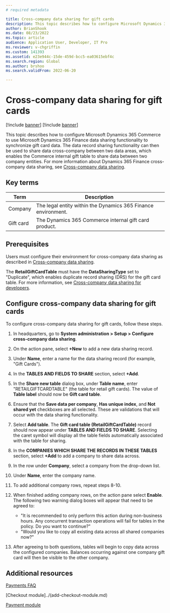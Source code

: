 ```yaml
---
# required metadata

title: Cross-company data sharing for gift cards
description: This topic describes how to configure Microsoft Dynamics 365 Commerce to use Microsoft Dynamics 365 Finance data sharing functionality across data areas for syncing gift card data.
author: BrianShook
ms.date: 08/23/2022
ms.topic: article
audience: Application User, Developer, IT Pro
ms.reviewer: v-chgriffin
ms.custom: 141393
ms.assetid: e23e944c-15de-459d-bcc5-ea03615ebf4c
ms.search.region: Global
ms.author: brshoo
ms.search.validFrom: 2022-06-20

---
```


# Cross-company data sharing for gift cards

[!include [banner](../includes/banner.md)]
[!include [banner](../includes/preview-banner.md)]

This topic describes how to configure Microsoft Dynamics 365 Commerce to use Microsoft Dynamics 365 Finance data sharing functionality to synchronize gift card data. The data record sharing functionality can then be used to share data cross-company between two data areas, which enables the Commerce internal gift table to share data between two company entities. For more information about Dynamics 365 Finance cross-company data sharing, see [Cross-company data sharing](/dynamics365/fin-ops-core/dev-itpro/sysadmin/cross-company-data-sharing).

## Key terms

| Term | Description |
|---|---|
| Company | The legal entity within the Dynamics 365 Finance environment. |
| Gift card | The Dynamics 365 Commerce internal gift card product. |

## Prerequisites

Users must configure their environment for cross-company data sharing as described in [Cross-company data sharing](/dynamics365/fin-ops-core/dev-itpro/sysadmin/cross-company-data-sharing).

The **RetailGiftCardTable** must have the **DataSharingType** set to "Duplicate", which enables duplicate record sharing (DRS) for the gift card table. For more information, see [Cross-company data sharing for developers](/dynamics365/fin-ops-core/dev-itpro/sysadmin/drs-srs-dev).

## Configure cross-company data sharing for gift cards

To configure cross-company data sharing for gift cards, follow these steps.

1. In headquarters, go to **System administration \> Setup \> Configure cross-company data sharing**.
1. On the action pane, select **+New** to add a new data sharing record.
1. Under **Name**, enter a name for the data sharing record (for example, "Gift Cards").
1. In the **TABLES AND FIELDS TO SHARE** section, select **+Add**.
1. In the **Share new table** dialog box, under **Table name**, enter "RETAILGIFTCARDTABLE" (the table for retail gift cards). The value of **Table label** should now be **Gift card table**.
1. Ensure that the **Save data per company**, **Has unique index**, and **Not shared yet** checkboxes are all selected. These are validations that will occur with the data sharing functionality.
1. Select **Add table**. The **Gift card table (RetailGiftCardTable)** record should now appear under **TABLES AND FIELDS TO SHARE**. Selecting the caret symbol will display all the table fields automatically associated with the table for sharing.
1. In the **COMPANIES WHICH SHARE THE RECORDS IN THESE TABLES** section, select **+Add** to add a company to share data across.
1. In the row under **Company**, select a company from the drop-down list.
1. Under **Name**, enter the company name.
1. To add additional company rows, repeat steps 8-10.
1. When finished adding company rows, on the action pane select **Enable**. The following two warning dialog boxes will appear that need to be agreed to:

    - "It is recommended to only perform this action during non-business hours. Any concurrent transaction operations will fail for tables in the policy. Do you want to continue?"
    - "Would you like to copy all existing data across all shared companies now?"

1. After agreeing to both questions, tables will begin to copy data across the configured companies. Balances occurring against one company gift card will then be visible to the other company.

## Additional resources

[Payments FAQ](payments-retail.md)

[Checkout module]../(add-checkout-module.md)

[Payment module](../payment-module.md)
